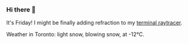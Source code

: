 ### Hi there :wave:

It's Friday! I might be finally adding refraction to my [terminal raytracer](https://github.com/bewuethr/bash-raytracer).

Weather in Toronto: light snow, blowing snow, at -12°C.
